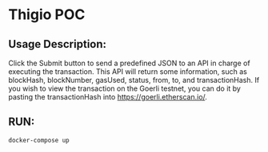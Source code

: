 # Thigio POC

## Usage Description:
Click the Submit button to send a predefined JSON to an API in charge of executing the transaction. This API will return some information,
such as blockHash, blockNumber, gasUsed, status, from, to, and transactionHash. If you wish to view the transaction on the Goerli testnet, you can do it by pasting the transactionHash into https://goerli.etherscan.io/.

## RUN:
```
docker-compose up
```